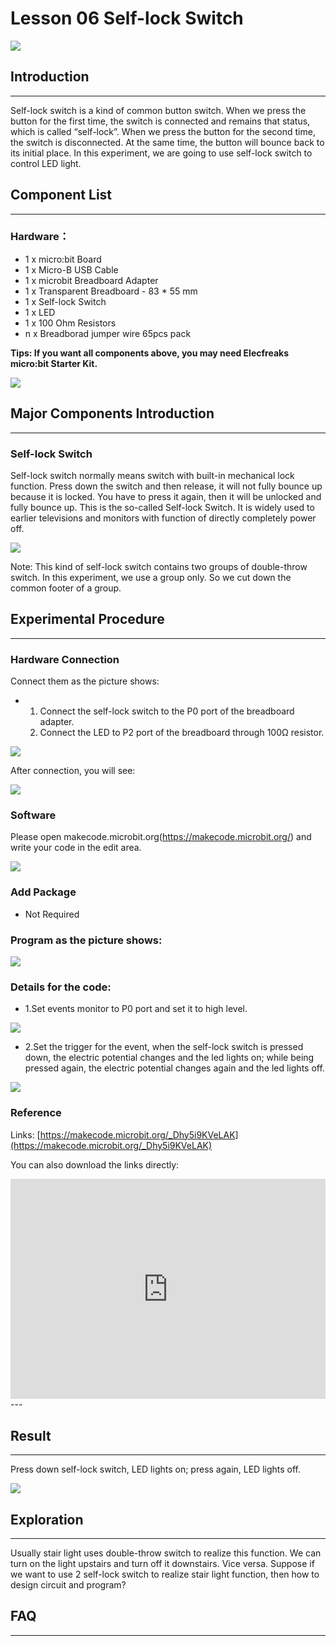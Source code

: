 # Lesson 06 Self-lock Switch 

 ![](./images/ogadD6b.jpg)  

## Introduction
---
Self-lock switch is a kind of common button switch. When we press the button for the first time, the switch is connected and remains that status, which is called “self-lock”. When we press the button for the second time, the switch is disconnected. At the same time, the button will bounce back to its initial place. In this experiment, we are going to use self-lock switch to control LED light.

## Component List

---
### Hardware：
- 1 x micro:bit Board
- 1 x Micro-B USB Cable
- 1 x microbit Breadboard Adapter
- 1 x Transparent Breadboard - 83 * 55 mm
- 1 x Self-lock Switch
- 1 x LED
- 1 x 100 Ohm Resistors
- n x Breadborad jumper wire 65pcs pack

****Tips: If you want all components above, you may need Elecfreaks micro:bit Starter Kit.****

![](./images/W4tseua.jpg)

## Major Components Introduction

---
### Self-lock Switch

Self-lock switch normally means switch with built-in mechanical lock function. Press down the switch and then release, it will not fully bounce up because it is locked. You have to press it again, then it will be unlocked and fully bounce up. This is the so-called Self-lock Switch. It is widely used to earlier televisions and monitors with function of directly completely power off.

![](./images/hareBrE.jpg)

Note: This kind of self-lock switch contains two groups of double-throw switch. In this experiment, we use a group only. So we cut down the common footer of a group.

## Experimental Procedure
---
### Hardware Connection
Connect them as the picture shows:

- 1. Connect the self-lock switch to the P0 port of the breadboard adapter.
  2. Connect the LED to P2 port of the breadboard through 100Ω resistor.

![](./images/k4dfMBY.jpg)

After connection, you will see:

![](./images/AuCiJU3.jpg)

### Software

Please open makecode.microbit.org(https://makecode.microbit.org/)  and write your code in the edit area.

![](./images/JHZUvh2.png)

### Add Package
- Not Required

### Program as the picture shows:

![](./images/bCNErri.png)

### Details for the code:
- 1.Set events monitor to P0 port and set it to high level.

![](./images/2jq655A.png)

- 2.Set the trigger for the event, when the self-lock switch is pressed down, the electric potential changes and the led lights on; while being pressed again, the electric potential changes again and the led lights off.

![](./images/TZcB7Jz.png)

### Reference
Links: [https://makecode.microbit.org/_Dhy5i9KVeLAK](https://makecode.microbit.org/_Dhy5i9KVeLAK)

You can also download the links directly:

<div style="position:relative;height:0;padding-bottom:70%;overflow:hidden;"><iframe style="position:absolute;top:0;left:0;width:100%;height:100%;" src="https://makecode.microbit.org/#pub:_Dhy5i9KVeLAK" frameborder="0" sandbox="allow-popups allow-forms allow-scripts allow-same-origin"></iframe></div>  
---

## Result
---
Press down self-lock switch, LED lights on; press again, LED lights off. 

![](./images/sCMwXXf.gif)


## Exploration
---
Usually stair light uses double-throw switch to realize this function. We can turn on the light upstairs and turn off it downstairs. Vice versa. Suppose if we want to use 2 self-lock switch to realize stair light function, then how to design circuit and program? 

## FAQ
---



